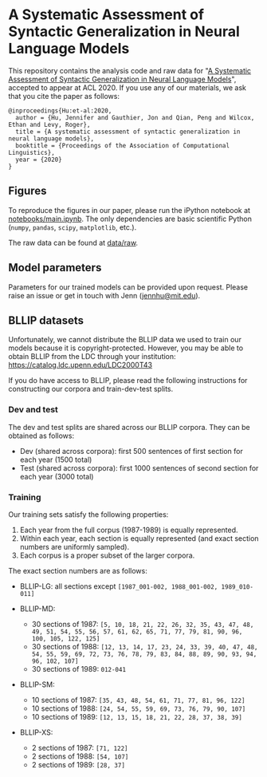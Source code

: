 # A Systematic Assessment of Syntactic Generalization in Neural Language Models

This repository contains the analysis code and raw data for "[A Systematic Assessment of Syntactic Generalization in Neural Language Models](https://arxiv.org/abs/2005.03692)", accepted to appear at ACL 2020. If you use any of our materials, we ask that you cite the paper as follows:

```
@inproceedings{Hu:et-al:2020,
  author = {Hu, Jennifer and Gauthier, Jon and Qian, Peng and Wilcox, Ethan and Levy, Roger},
  title = {A systematic assessment of syntactic generalization in neural language models},
  booktitle = {Proceedings of the Association of Computational Linguistics},
  year = {2020}
}
```

## Figures

To reproduce the figures in our paper, please run the iPython notebook
at [notebooks/main.ipynb](notebooks/main.ipynb). The only dependencies
are basic scientific Python (`numpy`, `pandas`, `scipy`, `matplotlib`, etc.).

The raw data can be found at [data/raw](data/raw).

## Model parameters

Parameters for our trained models can be provided upon request. Please raise an issue or get in touch with Jenn ([jennhu@mit.edu](mailto:jennhu@mit.edu)).

## BLLIP datasets

Unfortunately, we cannot distribute the BLLIP data we used to train our models because it is copyright-protected. However, you may be able to obtain BLLIP from the LDC through your institution: https://catalog.ldc.upenn.edu/LDC2000T43

If you do have access to BLLIP, please read the following instructions for constructing our corpora and train-dev-test splits.

### Dev and test

The dev and test splits are shared across our BLLIP corpora. They can be obtained as follows:
- Dev (shared across corpora): first 500 sentences of first section for each year (1500 total)
- Test (shared across corpora): first 1000 sentences of second section for each year (3000 total)

### Training

Our training sets satisfy the following properties:
1. Each year from the full corpus (1987-1989) is equally represented.
2. Within each year, each section is equally represented (and exact section numbers are uniformly sampled).
3. Each corpus is a proper subset of the larger corpora.

The exact section numbers are as follows:
- BLLIP-LG: all sections except `[1987_001-002, 1988_001-002, 1989_010-011]`
- BLLIP-MD: 
  - 30 sections of 1987: `[5, 10, 18, 21, 22, 26, 32, 35, 43, 47, 48, 49, 51, 54, 55, 56, 57, 61, 62, 65, 71, 77, 79, 81, 90, 96, 100, 105, 122, 125]`
  - 30 sections of 1988: `[12, 13, 14, 17, 23, 24, 33, 39, 40, 47, 48, 54, 55, 59, 69, 72, 73, 76, 78, 79, 83, 84, 88, 89, 90, 93, 94, 96, 102, 107]`
  - 30 sections of 1989: `012-041`
  
- BLLIP-SM:
  - 10 sections of 1987: `[35, 43, 48, 54, 61, 71, 77, 81, 96, 122]`
  - 10 sections of 1988: `[24, 54, 55, 59, 69, 73, 76, 79, 90, 107]`
  - 10 sections of 1989: `[12, 13, 15, 18, 21, 22, 28, 37, 38, 39]`
- BLLIP-XS:
  - 2 sections of 1987: `[71, 122]`
  - 2 sections of 1988: `[54, 107]`
  - 2 sections of 1989: `[28, 37]`
